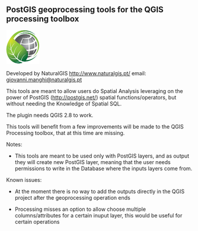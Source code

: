 PostGIS geoprocessing tools for the QGIS processing toolbox
--------------------------------------

![](/icons/naturalgis.png)

Developed by NaturalGIS http://www.naturalgis.pt/ email: giovanni.manghi@naturalgis.pt

This tools are meant to allow users do Spatial Analysis leveraging on the power of PostGIS (http://postgis.net/) spatial functions/operators, but without needing the Knowledge of Spatial SQL.

The plugin needs QGIS 2.8 to work.

This tools will benefit from a few improvements will be made to the QGIS Processing toolbox, that at this time are missing.

Notes:

- This tools are meant to be used only with PostGIS layers, and as output they will create new PostGIS layer, meaning that the user needs permissions to write in the Database where the inputs layers come from.

Known issues:

- At the moment there is no way to add the outputs directly in the QGIS project after the geoprocessing operation ends

- Processing misses an option to allow choose multiple columns/attributes for a certain inuput layer, this would be useful for certain operations